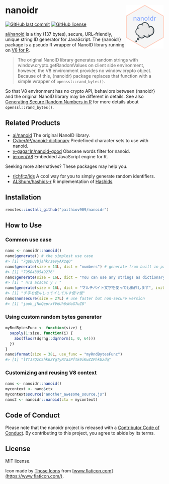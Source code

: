 
<!-- README.md is generated from README.Rmd. Please edit that file -->

# nanoidr <img src='man/figures/logo.png' align="right" height="139" />

<!-- badges: start -->

[![GitHub last
commit](https://img.shields.io/github/last-commit/paithiov909/nanoidr)](#)
[![GitHub
license](https://img.shields.io/github/license/paithiov909/nanoidr)](https://github.com/paithiov909/nanoidr/blob/master/LICENSE)
<!-- badges: end -->

[ai/nanoid](https://github.com/ai/nanoid) is a tiny (137 bytes), secure,
URL-friendly, unique string ID generator for JavaScript. The {nanoidr}
package is a pseudo R wrapper of NanoID library running on [V8 for
R](https://github.com/jeroen/V8).

> The original NanoID library generates random strings with
> window.crypto.getRandomValues on client side environment, however, the
> V8 environment provides no window.crypto object. Because of this,
> {nanoidr} package replaces that function with a simple wrapper of
> `openssl::rand_bytes()`.

So that V8 environment has no crypto API, behaviors between {nanoidr}
and the original NanoID library may be different in details. See also
[Generating Secure Random Numbers in
R](https://cran.r-project.org/web/packages/openssl/vignettes/secure_rng.html)
for more details about `openssl::rand_bytes()`.

## Related Products

-   [ai/nanoid](https://github.com/ai/nanoid) The original NanoID
    library.
-   [CyberAP/nanoid-dictionary](https://github.com/CyberAP/nanoid-dictionary)
    Predefined character sets to use with nanoid.
-   [y-gagar1n/nanoid-good](https://github.com/y-gagar1n/nanoid-good)
    Obscene words filter for nanoid.
-   [jeroen/V8](https://github.com/jeroen/V8) Embedded JavaScript engine
    for R.

Seeking more alternatives? These packages may help you.

-   [richfitz/ids](https://github.com/richfitz/ids) A cool way for you
    to simply generate random identifiers.
-   [ALShum/hashids-r](https://github.com/ALShum/hashids-r) R
    implementation of [Hashids](https://hashids.org/r/).

## Installation

``` r
remotes::install_github("paithiov909/nanoidr")
```

## How to Use

### Common use case

``` r
nano <- nanoidr::nanoid()
nano$generate() # the simplest use case
#> [1] "7gpDUvbjahkrzevyAXzqO"
nano$generate(size = 13L, dict = "numbers") # generate from built in pattern
#> [1] "7958439549276"
nano$generate(size = 16L, dict = "You can use any strings as dictionary!!")
#> [1] " n!a acscac y ! "
nano$generate(size = 16L, dict = "マルチバイト文字を使っても動作します", init.locales = "ja")
#> [1] "チ字を使ルしってイしてルす使マ使"
nano$nonsecure(size = 27L) # use faster but non-secure version
#> [1] "jaoh_jNnQeprxfVeUh6sHaG7uZ8"
```

### Using custom random bytes generator

``` r
myRndBytesFunc <- function(size) {
  sapply(1:size, function(i) {
    abs(floor(dqrng::dqrnorm(1, 0, 64)))
  })
}
nano$format(size = 38L, use_func = "myRndBytesFunc")
#> [1] "lYTJ7QzCShkGZYgTyRTaJPftk9iKwZZPhkUzdq"
```

### Customizing and reusing V8 context

``` r
nano <- nanoidr::nanoid()
mycontext <- nano$ctx
mycontext$source("another_awesome_source.js")
nano2 <- nanoidr::nanoid(ctx = mycontext)
```

## Code of Conduct

Please note that the nanoidr project is released with a [Contributor
Code of
Conduct](https://paithiov909.github.io/nanoidr/CODE_OF_CONDUCT.html). By
contributing to this project, you agree to abide by its terms.

## License

MIT license.

Icon made by [Those Icons](https://www.flaticon.com/authors/those-icons)
from [www.flaticon.com](https://www.flaticon.com/).
